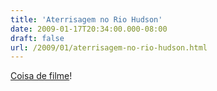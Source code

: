 ```yaml
---
title: 'Aterrisagem no Rio Hudson'
date: 2009-01-17T20:34:00.000-08:00
draft: false
url: /2009/01/aterrisagem-no-rio-hudson.html
---
```


[Coisa de filme](http://news.bbc.co.uk/2/hi/americas/7835918.stm)!
